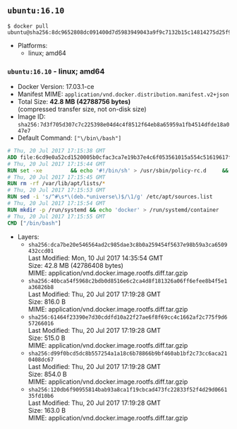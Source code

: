 ## `ubuntu:16.10`

```console
$ docker pull ubuntu@sha256:8dc9652808dc091400d7d5983949043a9f9c7132b15c14814275d25f94bca18a
```

-	Platforms:
	-	linux; amd64

### `ubuntu:16.10` - linux; amd64

-	Docker Version: 17.03.1-ce
-	Manifest MIME: `application/vnd.docker.distribution.manifest.v2+json`
-	Total Size: **42.8 MB (42788756 bytes)**  
	(compressed transfer size, not on-disk size)
-	Image ID: `sha256:7d3f705d307c7c225398e04d4c4f8512f64eb8a65959a1fb4514dfde18a047e7`
-	Default Command: `["\/bin\/bash"]`

```dockerfile
# Thu, 20 Jul 2017 17:15:38 GMT
ADD file:6cd9e0a52cd1520005b0cfac3ca7e19b37e4c6f053561015a554c51619617f6f in / 
# Thu, 20 Jul 2017 17:15:44 GMT
RUN set -xe 		&& echo '#!/bin/sh' > /usr/sbin/policy-rc.d 	&& echo 'exit 101' >> /usr/sbin/policy-rc.d 	&& chmod +x /usr/sbin/policy-rc.d 		&& dpkg-divert --local --rename --add /sbin/initctl 	&& cp -a /usr/sbin/policy-rc.d /sbin/initctl 	&& sed -i 's/^exit.*/exit 0/' /sbin/initctl 		&& echo 'force-unsafe-io' > /etc/dpkg/dpkg.cfg.d/docker-apt-speedup 		&& echo 'DPkg::Post-Invoke { "rm -f /var/cache/apt/archives/*.deb /var/cache/apt/archives/partial/*.deb /var/cache/apt/*.bin || true"; };' > /etc/apt/apt.conf.d/docker-clean 	&& echo 'APT::Update::Post-Invoke { "rm -f /var/cache/apt/archives/*.deb /var/cache/apt/archives/partial/*.deb /var/cache/apt/*.bin || true"; };' >> /etc/apt/apt.conf.d/docker-clean 	&& echo 'Dir::Cache::pkgcache ""; Dir::Cache::srcpkgcache "";' >> /etc/apt/apt.conf.d/docker-clean 		&& echo 'Acquire::Languages "none";' > /etc/apt/apt.conf.d/docker-no-languages 		&& echo 'Acquire::GzipIndexes "true"; Acquire::CompressionTypes::Order:: "gz";' > /etc/apt/apt.conf.d/docker-gzip-indexes 		&& echo 'Apt::AutoRemove::SuggestsImportant "false";' > /etc/apt/apt.conf.d/docker-autoremove-suggests
# Thu, 20 Jul 2017 17:15:45 GMT
RUN rm -rf /var/lib/apt/lists/*
# Thu, 20 Jul 2017 17:15:53 GMT
RUN sed -i 's/^#\s*\(deb.*universe\)$/\1/g' /etc/apt/sources.list
# Thu, 20 Jul 2017 17:15:54 GMT
RUN mkdir -p /run/systemd && echo 'docker' > /run/systemd/container
# Thu, 20 Jul 2017 17:15:55 GMT
CMD ["/bin/bash"]
```

-	Layers:
	-	`sha256:dca7be20e546564ad2c985dae3c8b0a259454f5637e98b59a3ca6509432ccd01`  
		Last Modified: Mon, 10 Jul 2017 14:35:54 GMT  
		Size: 42.8 MB (42786408 bytes)  
		MIME: application/vnd.docker.image.rootfs.diff.tar.gzip
	-	`sha256:40bca54f5968c2bdb0d8516e6c2ca4d8f181326a06ff6efee8b4f5e1a36826b8`  
		Last Modified: Thu, 20 Jul 2017 17:19:28 GMT  
		Size: 816.0 B  
		MIME: application/vnd.docker.image.rootfs.diff.tar.gzip
	-	`sha256:61464f23390e7d30cddfd10a22f27ae6f8f69cc4c1662af2c775f9d657266016`  
		Last Modified: Thu, 20 Jul 2017 17:19:28 GMT  
		Size: 515.0 B  
		MIME: application/vnd.docker.image.rootfs.diff.tar.gzip
	-	`sha256:d99f0bcd5dc8b557254a1a18c6b78866b9bf460ab1bf2c73cc6aca210408dc67`  
		Last Modified: Thu, 20 Jul 2017 17:19:28 GMT  
		Size: 854.0 B  
		MIME: application/vnd.docker.image.rootfs.diff.tar.gzip
	-	`sha256:120db6f90955814bab93a8ca1f19cbcad473fc22833f52f4d29d066135fd10b6`  
		Last Modified: Thu, 20 Jul 2017 17:19:28 GMT  
		Size: 163.0 B  
		MIME: application/vnd.docker.image.rootfs.diff.tar.gzip
